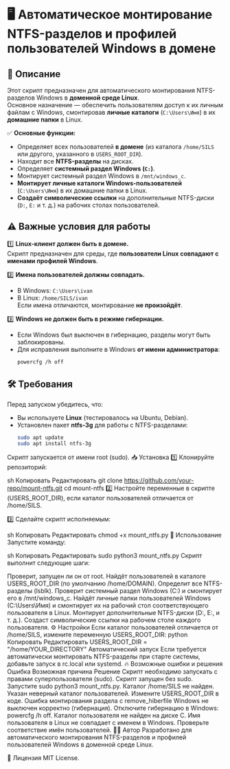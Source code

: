 # 🖥 Автоматическое монтирование NTFS-разделов и профилей пользователей Windows в домене

## 📌 Описание

Этот скрипт предназначен для автоматического монтирования NTFS-разделов Windows в **доменной среде Linux**.  
Основное назначение — обеспечить пользователям доступ к их личным файлам с Windows, смонтировав **личные каталоги** (`C:\Users\Имя`) в их **домашние папки** в Linux.

✅ **Основные функции:**
- Определяет всех пользователей **в домене** (из каталога `/home/SILS` или другого, указанного в `USERS_ROOT_DIR`).
- Находит все **NTFS-разделы** на дисках.
- Определяет **системный раздел Windows (`C:`)**.
- Монтирует системный раздел Windows в `/mnt/windows_c`.
- **Монтирует личные каталоги Windows-пользователей** (`C:\Users\Имя`) в их домашние папки в Linux.
- **Создаёт символические ссылки** на дополнительные NTFS-диски (`D:`, `E:` и т. д.) на рабочих столах пользователей.

## ⚠️ Важные условия для работы

1️⃣ **Linux-клиент должен быть в домене.**  
   Скрипт предназначен для среды, где **пользователи Linux совпадают с именами профилей Windows**.

2️⃣ **Имена пользователей должны совпадать.**  
   - В Windows: `C:\Users\ivan`  
   - В Linux: `/home/SILS/ivan`  
   Если имена отличаются, монтирование **не произойдёт**.

3️⃣ **Windows не должен быть в режиме гибернации.**  
   - Если Windows был выключен в гибернацию, разделы могут быть заблокированы.
   - Для исправления выполните в Windows **от имени администратора**:
     ```sh
     powercfg /h off
     ```

## 🛠 Требования

Перед запуском убедитесь, что:

- Вы используете **Linux** (тестировалось на Ubuntu, Debian).
- Установлен пакет **ntfs-3g** для работы с NTFS-разделами:
  ```sh
  sudo apt update
  sudo apt install ntfs-3g
Скрипт запускается от имени root (sudo).
📥 Установка
1️⃣ Клонируйте репозиторий:

sh
Копировать
Редактировать
git clone https://github.com/your-repo/mount-ntfs.git
cd mount-ntfs
2️⃣ Настройте переменные в скрипте (USERS_ROOT_DIR), если каталог пользователей отличается от /home/SILS.

3️⃣ Сделайте скрипт исполняемым:

sh
Копировать
Редактировать
chmod +x mount_ntfs.py
🚀 Использование
Запустите команду:

sh
Копировать
Редактировать
sudo python3 mount_ntfs.py
Скрипт выполнит следующие шаги:

Проверит, запущен ли он от root.
Найдёт пользователей в каталоге USERS_ROOT_DIR (по умолчанию /home/DOMAIN).
Определит все NTFS-разделы (lsblk).
Проверит системный раздел Windows (C:) и смонтирует его в /mnt/windows_c.
Найдёт личные папки пользователей Windows (C:\Users\Имя) и смонтирует их на рабочий стол соответствующего пользователя в Linux.
Монтирует дополнительные NTFS-диски (D:, E:, и т. д.).
Создаст символические ссылки на рабочем столе каждого пользователя.
⚙ Настройки
Если каталог пользователей отличается от /home/SILS, измените переменную USERS_ROOT_DIR:
python
Копировать
Редактировать
USERS_ROOT_DIR = "/home/YOUR_DIRECTORY"
Автоматический запуск
Если требуется автоматически монтировать NTFS-разделы при старте системы, добавьте запуск в rc.local или systemd.
🔥 Возможные ошибки и решения
Ошибка	Возможная причина	Решение
Скрипт необходимо запускать с правами суперпользователя (sudo).	Скрипт запущен без sudo.	Запустите sudo python3 mount_ntfs.py.
Каталог /home/SILS не найден.	Указан неверный каталог пользователей.	Измените USERS_ROOT_DIR в коде.
Ошибка монтирования раздела с remove_hiberfile	Windows не выключен корректно (гибернация).	Отключите гибернацию в Windows: powercfg /h off.
Каталог пользователя не найден на диске C.	Имя пользователя в Linux не совпадает с именем в Windows.	Проверьте соответствие имён пользователей.
👨‍💻 Автор
Разработано для автоматического монтирования NTFS-разделов и профилей пользователей Windows в доменной среде Linux.

📜 Лицензия
MIT License.

